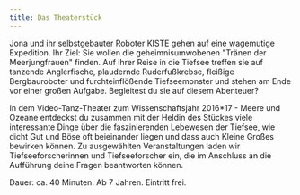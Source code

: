```yaml
---
title: Das Theaterstück
---
```


Jona und ihr selbstgebauter Roboter KISTE gehen auf eine wagemutige Expedition. Ihr Ziel: Sie wollen die geheimnisumwobenen "Tränen der Meerjungfrauen" finden. Auf ihrer Reise in die Tiefsee treffen sie auf tanzende Anglerfische, plaudernde Ruderfußkrebse, fleißige Bergbauroboter und furchteinflößende Tiefseemonster und stehen am Ende vor einer großen Aufgabe. Begleitest du sie auf diesem Abenteuer?

In dem Video-Tanz-Theater zum Wissenschaftsjahr 2016*17 - Meere und Ozeane entdeckst du zusammen mit der Heldin des Stückes viele interessante Dinge über die faszinierenden Lebewesen der Tiefsee, wie dicht Gut und Böse oft beieinander liegen und dass auch Kleine Großes bewirken können. Zu ausgewählten Veranstaltungen laden wir Tiefseeforscherinnen und Tiefseeforscher ein, die im Anschluss an die Aufführung deine Fragen beantworten können. 

Dauer: ca. 40 Minuten. Ab 7 Jahren. Eintritt frei.